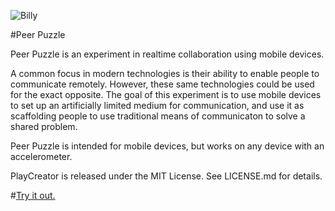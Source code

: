 ![Billy](https://raw.github.com/simonlast/peer-puzzle/master/screenshot.png)

#Peer Puzzle

Peer Puzzle is an experiment in realtime collaboration using mobile devices. 

A common focus in modern technologies is their ability to enable people to communicate remotely. However, these same technologies could be used for the exact opposite. The goal of this experiment is to use mobile devices to set up an artificially limited medium for communication, and use it as scaffolding people to use traditional means of communicaton to solve a shared problem. 

Peer Puzzle is intended for mobile devices, but works on any device with an accelerometer.

PlayCreator is released under the MIT License. See LICENSE.md for details.

#[Try it out.](http://peerpuzzle.jit.su/)